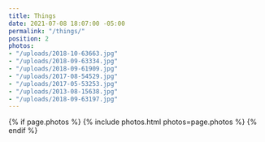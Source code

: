 ```yaml
---
title: Things
date: 2021-07-08 18:07:00 -05:00
permalink: "/things/"
position: 2
photos:
- "/uploads/2018-10-63663.jpg"
- "/uploads/2018-09-63334.jpg"
- "/uploads/2018-09-61909.jpg"
- "/uploads/2017-08-54529.jpg"
- "/uploads/2017-05-53253.jpg"
- "/uploads/2013-08-15638.jpg"
- "/uploads/2018-09-63197.jpg"
---
```


{% if page.photos %}
  {% include photos.html photos=page.photos %}
{% endif %}
